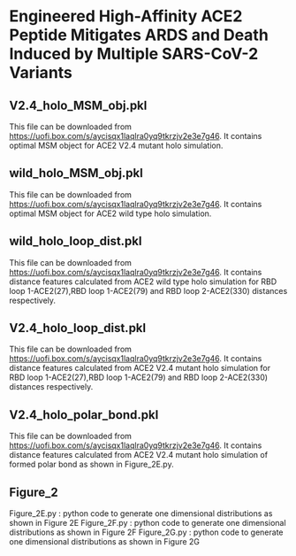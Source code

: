 # Engineered High-Affinity ACE2 Peptide Mitigates ARDS and Death Induced by Multiple SARS-CoV-2 Variants

## V2.4_holo_MSM_obj.pkl
This file can be downloaded from https://uofi.box.com/s/aycisqx1laqlra0yq9tkrzjv2e3e7g46. It contains optimal MSM object for ACE2 V2.4 mutant holo simulation.

## wild_holo_MSM_obj.pkl
This file can be downloaded from https://uofi.box.com/s/aycisqx1laqlra0yq9tkrzjv2e3e7g46. It contains optimal MSM object for ACE2 wild type holo simulation.

## wild_holo_loop_dist.pkl
This file can be downloaded from https://uofi.box.com/s/aycisqx1laqlra0yq9tkrzjv2e3e7g46. It contains distance features calculated from ACE2 wild type holo simulation for RBD loop 1-ACE2(27),RBD loop 1-ACE2(79) and RBD loop 2-ACE2(330) distances respectively.

## V2.4_holo_loop_dist.pkl
This file can be downloaded from https://uofi.box.com/s/aycisqx1laqlra0yq9tkrzjv2e3e7g46. It contains distance features calculated from ACE2 V2.4 mutant holo simulation for RBD loop 1-ACE2(27),RBD loop 1-ACE2(79) and RBD loop 2-ACE2(330) distances respectively.

## V2.4_holo_polar_bond.pkl
This file can be downloaded from https://uofi.box.com/s/aycisqx1laqlra0yq9tkrzjv2e3e7g46. It contains distance features calculated from ACE2 V2.4 mutant holo simulation of formed polar bond as shown in Figure_2E.py.

## Figure_2
Figure_2E.py : python code to generate one dimensional distributions as shown in Figure 2E
Figure_2F.py : python code to generate one dimensional distributions as shown in Figure 2F
Figure_2G.py : python code to generate one dimensional distributions as shown in Figure 2G
